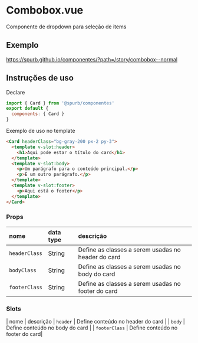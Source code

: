 # Combobox.vue
Componente de dropdown para seleção de items

## Exemplo
https://spurb.github.io/componentes/?path=/story/combobox--normal

## Instruções de uso
Declare
```js
import { Card } from '@spurb/componentes'
export default {
  components: { Card }
}
```

Exemplo de uso no template
```html
<Card headerClass="bg-gray-200 px-2 py-3">
  <template v-slot:header>
    <h1>Aqui pode estar o título do card</h1>
  </template>
  <template v-slot:body>
    <p>Um parágrafo para o conteúdo principal.</p>
    <p>E um outro parágrafo.</p>          
  </template>
  <template v-slot:footer>
    <p>Aqui está o footer</p>
  </template>
</Card>
```

### Props
| nome | data type | descrição |
|:-|:-|:-|
| `headerClass` |  String | Define as classes a serem usadas no header do card |
| `bodyClass` | String | Define as classes a serem usadas no body do card |
| `footerClass` | String | Define as classes a serem usadas no footer do card |

### Slots
| nome | descrição
| `header` | Define conteúdo no header do card |
| `body` | Define conteúdo no body do card |
| `footerClass` | Define conteúdo no footer do card|
